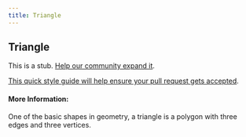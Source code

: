```yaml
---
title: Triangle
---
```

## Triangle

This is a stub. <a href='https://github.com/freecodecamp/guides/tree/master/src/pages/mathematics/triangle/index.md' target='_blank' rel='nofollow'>Help our community expand it</a>.

<a href='https://github.com/freecodecamp/guides/blob/master/README.md' target='_blank' rel='nofollow'>This quick style guide will help ensure your pull request gets accepted</a>.

<!-- The article goes here, in GitHub-flavored Markdown. Feel free to add YouTube videos, images, and CodePen/JSBin embeds  -->

#### More Information:
<!-- Please add any articles you think might be helpful to read before writing the article -->

One of the basic shapes in geometry, a triangle is a polygon with three edges and three vertices.
